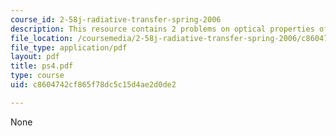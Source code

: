 ```yaml
---
course_id: 2-58j-radiative-transfer-spring-2006
description: This resource contains 2 problems on optical properties of gold and nanoparticles.
file_location: /coursemedia/2-58j-radiative-transfer-spring-2006/c8604742cf865f78dc5c15d4ae2d0de2_ps4.pdf
file_type: application/pdf
layout: pdf
title: ps4.pdf
type: course
uid: c8604742cf865f78dc5c15d4ae2d0de2

---
```

None